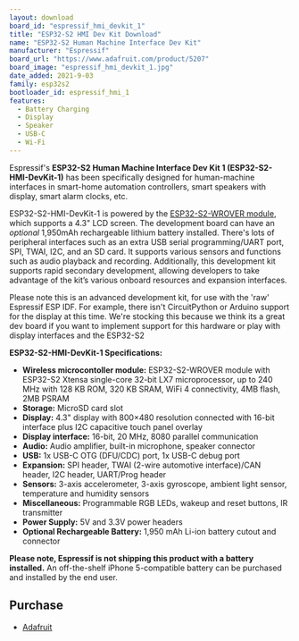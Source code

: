 ```yaml
---
layout: download
board_id: "espressif_hmi_devkit_1"
title: "ESP32-S2 HMI Dev Kit Download"
name: "ESP32-S2 Human Machine Interface Dev Kit"
manufacturer: "Espressif"
board_url: "https://www.adafruit.com/product/5207"
board_image: "espressif_hmi_devkit_1.jpg"
date_added: 2021-9-03
family: esp32s2
bootloader_id: espressif_hmi_1
features:
  - Battery Charging
  - Display
  - Speaker
  - USB-C
  - Wi-Fi
---
```


Espressif's **ESP32-S2 Human Machine Interface Dev Kit 1 (ESP32-S2-HMI-DevKit-1)** has been specifically designed for human-machine interfaces in smart-home automation controllers, smart speakers with display, smart alarm clocks, etc.

ESP32-S2-HMI-DevKit-1 is powered by the [ESP32-S2-WROVER module](https://www.adafruit.com/?q=S2+WROVER&sort=BestMatch), which supports a 4.3" LCD screen. The development board can have an _optional_ 1,950mAh rechargeable lithium battery installed. There's lots of peripheral interfaces such as an extra USB serial programming/UART port, SPI, TWAI, I2C, and an SD card. It supports various sensors and functions such as audio playback and recording. Additionally, this development kit supports rapid secondary development, allowing developers to take advantage of the kit’s various onboard resources and expansion interfaces.

Please note this is an advanced development kit, for use with the 'raw' Espressif ESP IDF. For example, there isn't CircuitPython or Arduino support for the display at this time. We're stocking this because we think its a great dev board if you want to implement support for this hardware or play with display interfaces and the ESP32-S2

**ESP32-S2-HMI-DevKit-1 Specifications:**

*   **Wireless microcontoller module:** ESP32-S2-WROVER module with ESP32-S2 Xtensa single-core 32-bit LX7 microprocessor, up to 240 MHz with 128 KB ROM, 320 KB SRAM, WiFi 4 connectivity, 4MB flash, 2MB PSRAM
*   **Storage:** MicroSD card slot
*   **Display:** 4.3" display with 800×480 resolution connected with 16-bit interface plus I2C capacitive touch panel overlay
*   **Display interface:** 16-bit, 20 MHz, 8080 parallel communication
*   **Audio:** Audio amplifier, built-in microphone, speaker connector
*   **USB:** 1x USB-C OTG (DFU/CDC) port, 1x USB-C debug port
*   **Expansion:** SPI header, TWAI (2-wire automotive interface)/CAN header, I2C header, UART/Prog header
*   **Sensors:** 3-axis accelerometer, 3-axis gyroscope, ambient light sensor, temperature and humidity sensors
*   **Miscellaneous:** Programmable RGB LEDs, wakeup and reset buttons, IR transmitter
*   **Power Supply:** 5V and 3.3V power headers
*   **Optional Rechargeable Battery:** 1,950 mAh Li-ion battery cutout and connector

**Please note, Espressif is not shipping this product with a battery installed.** An off-the-shelf iPhone 5-compatible battery can be purchased and installed by the end user.

## Purchase
* [Adafruit](https://www.adafruit.com/product/5207)
